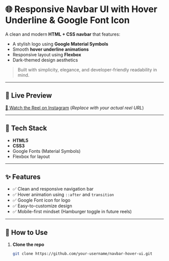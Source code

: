 # 🌐 Responsive Navbar UI with Hover Underline & Google Font Icon

A clean and modern **HTML + CSS navbar** that features:
- A stylish logo using **Google Material Symbols**
- Smooth **hover underline animations**
- Responsive layout using **Flexbox**
- Dark-themed design aesthetics

> Built with simplicity, elegance, and developer-friendly readability in mind.

---

## 🚀 Live Preview

[🎥 Watch the Reel on Instagram]([https://www.instagram.com/your-reel-link](https://www.instagram.com/p/DM5djO4Icj1/?igsh=MTh6OGFwMm0ybDJzbg==]))  
(*Replace with your actual reel URL*)

---

## 🧰 Tech Stack

- **HTML5**
- **CSS3**
- Google Fonts (Material Symbols)
- Flexbox for layout

---

## ✨ Features

- ✅ Clean and responsive navigation bar
- ✅ Hover animation using `::after` and `transition`
- ✅ Google Font icon for logo
- ✅ Easy-to-customize design
- ✅ Mobile-first mindset (Hamburger toggle in future reels)

---

## 🧾 How to Use

1. **Clone the repo**
   ```bash
   git clone https://github.com/your-username/navbar-hover-ui.git

